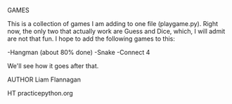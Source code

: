 GAMES

This is a collection of games I am adding to one file (playgame.py). Right now, the only two that actually work are Guess and Dice, which, I will admit are not that fun. I hope to add the following games to this:

-Hangman (about 80% done)
-Snake
-Connect 4

We'll see how it goes after that.

AUTHOR
Liam Flannagan

HT
practicepython.org
